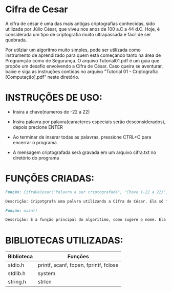 # Cifra de Cesar
A cifra de césar é uma das mais antigas criptografias conhecidas, sido utilizada por Júlio César, que viveu nos anos de 100 a.C a 44 d.C. Hoje, é considerada um tipo de criptografia muito ultrapassada e fácil de ser quebrada.

Por utilziar um algoritmo muito simples, pode ser utilizada como instrumento de aprendizado para quem está começando tanto na área de Programção como de Segurança. O arquivo Tutorial01.pdf é um guia que propõe um desafio envolvendo a Cifra de César. Caso queira se aventurar, baixe e siga as instruções contidas no arquivo "Tutorial 01 - Criptografia [Computação].pdf" neste diretório.


# INSTRUÇÕES DE USO:


-	Insira a chave(numeros de -22 a 22)

-	Insira palavra por palavra(caracteres especiais serão desconsiderados), depois precione ENTER

- Ao terminar de inserar todas as palavras, pressione CTRL+C para encerrar o programa

- A mensagem criptografada será gravada em um arquivo cifra.txt no diretório do programa


# FUNÇÕES CRIADAS:

```markdown
Função: CifraDeCesar("Palavra a ser criptografada", "Chave (-22 a 22)")

Descrição: Cripotgrafa uma palvra utilizando a Cifra de César. Ela só funciona com com numeros e letras sem caracteres especiais, respeitando a tabela ASCII.
```

```markdown
Função: main()

Descrição: É a função principal do algoritimo, como sugere o nome. Ela faz a coleta das palavras a serem criptografadas e chave, e gera um arquivo .txt com o texto criptografado.
```

# BIBLIOTECAS UTILIZADAS:

Biblioteca    | Funções
------------- | -------------
stdio.h       | printf, scanf, fopen, fprintf, fclose
stdlib.h      | system
string.h      | strlen
